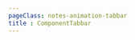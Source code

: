 ```yaml
---
pageClass: notes-animation-tabbar
title : ComponentTabbar
---
```


<!-- 凹 -->
<other-animation-tabbar-tabbar1 />

<!-- 凸 -->
<other-animation-tabbar-tabbar2 />

<!-- 凸2 -->
<other-animation-tabbar-tabbar3 />

<!-- 抖动 -->
<other-animation-tabbar-tabbar4 />

<!-- 圆点 -->
<other-animation-tabbar-tabbar5 />